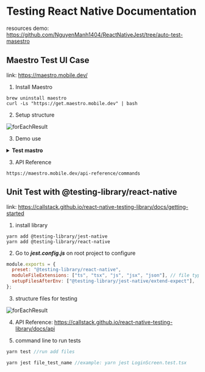 # Testing React Native Documentation

resources demo: https://github.com/NguyenManh1404/ReactNativeJest/tree/auto-test-masestro

## Maestro Test UI Case

link: https://maestro.mobile.dev/

1. Install Maestro

```
brew uninstall maestro
curl -Ls "https://get.maestro.mobile.dev" | bash
```

2. Setup structure

![forEachResult](./readmeImg/maestroStruture.png)

3. Demo use

<details>
    <summary><b>Test mastro</b></summary>

```js
//LoginScreen.js
import { SafeAreaView, StyleSheet, View } from "react-native";
import React, { useState } from "react";
import AuthTitle from "../components/AuthTitle";
import CustomTextInput from "../components/CustomTextInput";
import SocialButton from "../components/SocialButton";
import { loginWithEmail } from "../api/auth";
import ButtonCustom from "../components/ButtonCustom";

const LoginScreen = (props) => {
  const [email, setEmail] = useState("");
  const [password, setPassword] = useState("");

  const handleLogin = () => {
    const data = {
      email: email,
      password: password,
    };

    const { testLogin } = props;

    if (testLogin) {
      testLogin(data);
    }

    loginWithEmail(data);
  };

  return (
    <SafeAreaView style={styles.container}>
      <AuthTitle />
      <View style={styles.inputContainer}>
        <CustomTextInput
          testID="emailInput"
          title="Email"
          placeholder="Enter your email"
          value={email}
          onChangeText={setEmail}
          keyboardType="email-address"
          secureTextEntry={false}
        />

        <CustomTextInput
          testID="passwordInput"
          title="Password"
          placeholder="Enter your password"
          value={password}
          onChangeText={setPassword}
          keyboardType="default"
          secureTextEntry={true}
        />
      </View>

      <ButtonCustom
        testID="loginNow"
        title={"Login Now"}
        onPress={handleLogin}
      />

      <View style={styles.viewSocial}>
        <SocialButton
          type="twitter"
          label="Twitter"
          link="https://twitter.com/"
          testID="socialTwitterButton"
        />
        <SocialButton
          type="instagram"
          label="Instagram"
          link="https://www.instagram.com/"
          testID="socialInstagramButton"
        />
      </View>
    </SafeAreaView>
  );
};

export default LoginScreen;
```

```yaml
####goBackHome.yaml####
appId: org.reactjs.native.example.ReactNativeJest
---
## go back to home screen
- tapOn:
    id: ${output.screens.navigation.goBackHomeButtonTestID}



####flow.yaml####
appId: com.reactnativejest #bundle id ios and applicationId android
---
- launchApp
# load all output constants saved in the setup file
- runScript: ./setup.js

# #Testing login
- tapOn: ${output.screens.home.loginButton}
- tapOn:
    id: loginNow
- tapOn: ${output.screens.login.modalOk}
- tapOn:
    id: emailInput
- inputText: ${output.screens.login.email}
- tapOn:
    id: passwordInput
- inputText: ${output.screens.login.password}
- hideKeyboard
- tapOn:
    id: loginNow
- tapOn: ${output.screens.login.modalOk}
- runFlow: ./subFlows/goBackHome.yaml

# #Test counter

- tapOn: ${output.screens.home.counter}
- tapOn:
    id: incrementPress
    delay: 500 # (optional) Delay between taps. Default 100ms
    repeat: 3
- tapOn:
    id: incrementPress
- tapOn:
    id: incrementPress
- tapOn:
    id: incrementPress
    repeat: 3
- tapOn:
    id: decrementPress
- tapOn:
    id: decrementPress
- tapOn:
    id: decrementPress
- runFlow: ./subFlows/goBackHome.yaml

#Test scroll list

- tapOn: ${output.screens.home.list}
- scrollUntilVisible:
    element:
      id: 'item9' # or any other selector
    direction: DOWN # DOWN|UP|LEFT|RIGHT (optional, default: DOWN)
    timeout: 50000 # (optional, default: 20000) ms
    speed: 40 # 0-100 (optional, default: 40) Scroll speed. Higher values scroll faster.
    visibilityPercentage: 100 # 0-100 (optional, default: 100) Percentage of element visible in viewport
    centerElement: false # true|false (optional, default: false)
- tapOn:
    id: 'item8'
- tapOn: ${output.screens.login.modalOk}
- runFlow: ./subFlows/goBackHome.yaml



###setup.js###

output.screens = {
  navigation: {
    goBackHomeButtonTestID: 'go-back-home-button',
  },
  home: {
    loginButton: 'Login',
    counter: 'Counter',
    list: 'List',
  },
  login: {
    placeholderEmail: 'Enter your email',
    placeholderPassword: 'Enter your password',
    loginButton: 'Login',
    email: 'manh@gmail.com',
    password: 'manh123',
    submitLogin: 'Login Now',
    twitter: 'Twitter',
    modalOk: 'OK',
  },
  counter:{
    decrement: "Decrement",
    increment: "Increment",
  }
};

```

</details>

3. API Reference

```
https://maestro.mobile.dev/api-reference/commands
```

## Unit Test with @testing-library/react-native

link: https://callstack.github.io/react-native-testing-library/docs/getting-started

1. install library

```
yarn add @testing-library/jest-native
yarn add @testing-library/react-native

```

2. Go to **_jest.config.js_** on root project to configure

```javascript
module.exports = {
  preset: "@testing-library/react-native",
  moduleFileExtensions: ["ts", "tsx", "js", "jsx", "json"], // file type alow for testing
  setupFilesAfterEnv: ["@testing-library/jest-native/extend-expect"],
};
```

3. structure files for testing

![forEachResult](./readmeImg/testingStructure.png)

4. API Reference: https://callstack.github.io/react-native-testing-library/docs/api

5. command line to run tests

```js
yarn test //run add files

yarn jest file_test_name //example: yarn jest LoginScreen.test.tsx

```
